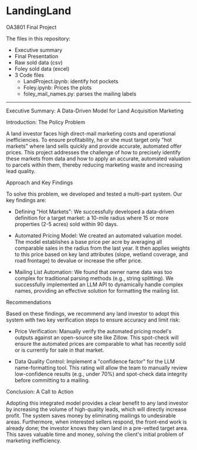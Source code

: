 # LandingLand

OA3801 Final Project

The files in this repository:
 - Executive summary 
 - Final Presentation
 - Raw sold data (csv)
 - Foley sold data (excel)
 - 3 Code files
    - LandProject.ipynb: identify hot pockets
    - Foley.ipynb: Prices the plots
    - foley_mail_names.py: parses the mailing labels
      
-------------------------------------------------------------------

Executive Summary: A Data-Driven Model for Land Acquisition Marketing

Introduction: The Policy Problem 

A land investor faces high direct-mail marketing costs and operational inefficiencies. To ensure profitability, he or she must target only "hot markets" where land sells quickly and provide accurate, automated offer prices. This project addresses the challenge of how to precisely identify these markets from data and how to apply an accurate, automated valuation to parcels within them, thereby reducing marketing waste and increasing lead quality.

Approach and Key Findings 

To solve this problem, we developed and tested a multi-part system. Our key findings are:

 - Defining "Hot Markets": We successfully developed a data-driven definition for a target market: a 10-mile radius where 15 or more properties (2-5 acres) sold within 90 days.

 - Automated Pricing Model: We created an automated valuation model. The model establishes a base price per acre by averaging all comparable sales in the radius from the last year. It then applies weights to this price based on key land attributes (slope, wetland coverage, and road frontage) to devalue or increase the offer price.

 - Mailing List Automation: We found that owner name data was too complex for traditional parsing methods (e.g., string splitting). We successfully implemented an LLM API to dynamically handle complex names, providing an effective solution for formatting the mailing list.

Recommendations 

Based on these findings, we recommend any land investor to adopt this system with two key verification steps to ensure accuracy and limit risk:

 - Price Verification: Manually verify the automated pricing model's outputs against an open-source site like Zillow. This spot-check will ensure the automated prices are comparable to what has recently sold or is currently for sale in that market.

 - Data Quality Control: Implement a "confidence factor" for the LLM name-formatting tool. This rating will allow the team to manually review low-confidence results (e.g., under 70%) and spot-check data integrity before committing to a mailing.

Conclusion: A Call to Action 

Adopting this integrated model provides a clear benefit to any land investor by increasing the volume of high-quality leads, which will directly increase profit. The system saves money by eliminating mailings to undesirable areas. Furthermore, when interested sellers respond, the front-end work is already done; the investor knows they own land in a pre-vetted target area. This saves valuable time and money, solving the client's initial problem of marketing inefficiency.

